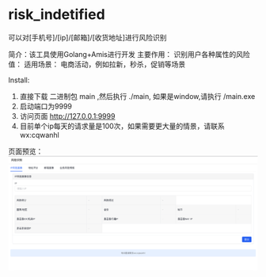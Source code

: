 # risk_indetified
可以对[手机号]/[ip]/[邮箱]/[收货地址]进行风险识别

简介：该工具使用Golang+Amis进行开发
主要作用：
  识别用户各种属性的风险值：
适用场景：
  电商活动，例如拉新，秒杀，促销等场景

Install:
  1. 直接下载 二进制包 main ,然后执行 ./main,  如果是window,请执行 /main.exe
  2. 启动端口为9999
  3. 访问页面 http://127.0.0.1:9999
  4. 目前单个ip每天的请求量是100次，如果需要更大量的情景，请联系wx:cqwanhl
 
页面预览：
  ![Image text](https://github.com/menglike/risk_indetified/blob/main/WX20221115-234502%402x.png)
    
